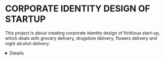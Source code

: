 # CORPORATE IDENTITY DESIGN OF STARTUP

This project is about creating corporate identity design of fictitious start-up, which deals with grocery delivery, drugstore delivery, 
flowers delivery and night alcohol delivery.

<details>
![Mind Map](mind_map.png)

### Voice & Tone
- **Voice:** Human, confident, educated, and inspirational.
- **Tone:** Formal (academic), but friendly, enthusiastic, and conversational.

## Outline
1. Fictitious startup, which deals with delivery in the Levice district in Slovakia
2. Food delivery, medicine delivery, flower delivery and night alcohol delivery
3. Startup wants to be the best delivery service in the whole country
4. This company will work for all target groups - teenagers, families with children and pensioners
5. In this project, I will present the creation of a startup company that includes the entire visual style of the company

### Notes
- 
-
-

## Keywords
- Delivery
Delivery service
- Startup company
How to create a succesful startup?
- Corporate Identity Design
Colors, typeface
- Visual style
Logo design, Poster design, Design of delivery boxes and bags, bussiness card design, t-shirts for employees

### References
- [APA Style Reference Examples](http://https://apastyle.apa.org/style-grammar-guidelines/references/examples)
- [Reference](http://)
- [Reference](http://)
